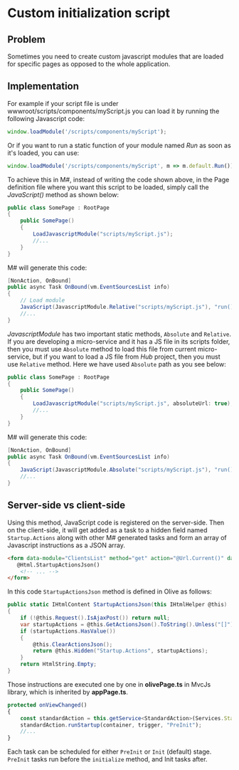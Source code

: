 # Custom initialization script

## Problem

Sometimes you need to create custom javascript modules that are loaded for specific pages as opposed to the whole application.

## Implementation

For example if your script file is under wwwroot/scripts/components/myScript.js you can load it by running the following Javascript code:

```javascript
window.loadModule('/scripts/components/myScript');
```

Or if you want to run a static function of your module named *Run* as soon as it's loaded, you can use:

```javascript
window.loadModule('/scripts/components/myScript', m => m.default.Run());
```
To achieve this in M#, instead of writing the code shown above, in the Page definition file where you want this script to be loaded, simply call the *JavaScript()* method as shown below:
```csharp
public class SomePage : RootPage
{
    public SomePage()
    {
        LoadJavascriptModule("scripts/myScript.js");
        //...
    }
}
```
M# will generate this code:
```csharp
[NonAction, OnBound]
public async Task OnBound(vm.EventSourcesList info)
{
    // Load module
    JavaScript(JavascriptModule.Relative("scripts/myScript.js"), "run()");
    //...    
}
```
*JavascriptModule* has two important static methods, `Absolute` and `Relative`. If you are developing a micro-service and it has a JS file in its scripts folder, then you must use `Absolute` method to load this file from current micro-service, but if you want to load a JS file from *Hub* project, then you must use `Relative` method. Here we have used `Absolute` path as you see below:

```csharp
public class SomePage : RootPage
{
    public SomePage()
    {
        LoadJavascriptModule("scripts/myScript.js", absoluteUrl: true);
        //...
    }
}
```

M# will generate this code:

```csharp
[NonAction, OnBound]
public async Task OnBound(vm.EventSourcesList info)
{
    JavaScript(JavascriptModule.Absolute("scripts/myScript.js"), "run()");
    //...
}
```

## Server-side vs client-side
Using this method, JavaScript code is registered on the server-side. Then on the client-side, it will get added as a task to a hidden field named `Startup.Actions` along with other M# generated tasks and form an array of Javascript instructions as a JSON array. 
```html
<form data-module="ClientsList" method="get" action="@Url.Current()" data-redirect="ajax">
   @Html.StartupActionsJson()
    <!-- ... -->
</form>
```
In this code `StartupActionsJson` method is defined in Olive as follows:
```csharp
public static IHtmlContent StartupActionsJson(this IHtmlHelper @this)
{
    if (!@this.Request().IsAjaxPost()) return null;
    var startupActions = @this.GetActionsJson().ToString().Unless("[]");
    if (startupActions.HasValue())
    {
        @this.ClearActionsJson();
        return @this.Hidden("Startup.Actions", startupActions);
    }
    return HtmlString.Empty;
}
```

Those instructions are executed one by one in **olivePage.ts** in MvcJs library, which is inherited by **appPage.ts**.
```typescript
protected onViewChanged() 
{
    const standardAction = this.getService<StandardAction>(Services.StandardAction);
    standardAction.runStartup(container, trigger, "PreInit");
    //...
}
```

Each task can be scheduled for either `PreInit` or `Init` (default) stage. `PreInit` tasks run before the `initialize` method, and Init tasks after.